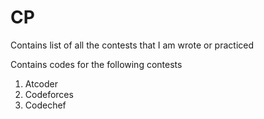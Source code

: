 # CP
Contains list of all the contests that I am wrote or practiced

Contains codes for the following contests
1. Atcoder
2. Codeforces
3. Codechef



